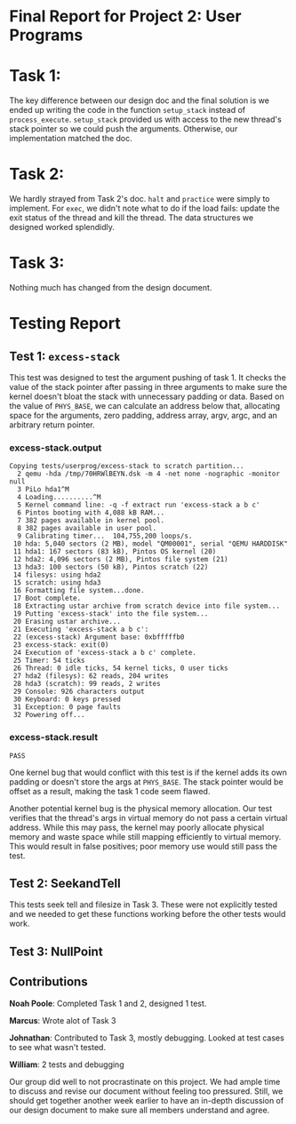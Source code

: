 Final Report for Project 2: User Programs
===================================

# Task 1:
The key difference between our design doc and the final solution is we ended up writing the code in the function `setup_stack` instead of `process_execute`.  `setup_stack` provided us with access to the new thread's stack pointer so we could push the arguments.  Otherwise, our implementation matched the doc.

# Task 2:
We hardly strayed from Task 2's doc.  `halt` and `practice` were simply to implement.  For `exec`, we didn't note what to do if the load fails: update the exit status of the thread and kill the thread.  The data structures we designed worked splendidly.

# Task 3:
Nothing much has changed from the design document.


# Testing Report

## Test 1: `excess-stack`
This test was designed to test the argument pushing of task 1.  It checks the value of the stack pointer after passing in three arguments to make sure the kernel doesn't bloat the stack with unnecessary padding or data.  Based on the value of `PHYS_BASE`, we can calculate an address below that, allocating space for the arguments, zero padding, address array, argv, argc, and an arbitrary return pointer.

### excess-stack.output
~~~
Copying tests/userprog/excess-stack to scratch partition...
  2 qemu -hda /tmp/70HRWlBEYN.dsk -m 4 -net none -nographic -monitor null
  3 PiLo hda1^M
  4 Loading..........^M
  5 Kernel command line: -q -f extract run 'excess-stack a b c'
  6 Pintos booting with 4,088 kB RAM...
  7 382 pages available in kernel pool.
  8 382 pages available in user pool.
  9 Calibrating timer...  104,755,200 loops/s.
 10 hda: 5,040 sectors (2 MB), model "QM00001", serial "QEMU HARDDISK"
 11 hda1: 167 sectors (83 kB), Pintos OS kernel (20)
 12 hda2: 4,096 sectors (2 MB), Pintos file system (21)
 13 hda3: 100 sectors (50 kB), Pintos scratch (22)
 14 filesys: using hda2
 15 scratch: using hda3
 16 Formatting file system...done.
 17 Boot complete.
 18 Extracting ustar archive from scratch device into file system...
 19 Putting 'excess-stack' into the file system...
 20 Erasing ustar archive...
 21 Executing 'excess-stack a b c':
 22 (excess-stack) Argument base: 0xbfffffb0
 23 excess-stack: exit(0)
 24 Execution of 'excess-stack a b c' complete.
 25 Timer: 54 ticks
 26 Thread: 0 idle ticks, 54 kernel ticks, 0 user ticks
 27 hda2 (filesys): 62 reads, 204 writes
 28 hda3 (scratch): 99 reads, 2 writes
 29 Console: 926 characters output
 30 Keyboard: 0 keys pressed
 31 Exception: 0 page faults
 32 Powering off...
~~~

### excess-stack.result
~~~
PASS
~~~

One kernel bug that would conflict with this test is if the kernel adds its own padding or doesn't store the args at `PHYS_BASE`.  The stack pointer would be offset as a result, making the task 1 code seem flawed.

Another potential kernel bug is the physical memory allocation.  Our test verifies that the thread's args in virtual memory do not pass a certain virtual address.  While this may pass, the kernel may poorly allocate physical memory and waste space while still mapping efficiently to virtual memory.  This would result in false positives; poor memory use would still pass the test.

## Test 2: SeekandTell
This tests seek tell and filesize in Task 3. These were not explicitly tested and we needed to get these functions working before the other tests would work.

## Test 3: NullPoint

## Contributions
**Noah Poole**: Completed Task 1 and 2, designed 1 test.

**Marcus**: Wrote alot of Task 3

**Johnathan**: Contributed to Task 3, mostly debugging. Looked at test cases to see what wasn't tested.

**William**: 2 tests and debugging

Our group did well to not procrastinate on this project.  We had ample time to discuss and revise our document without feeling too pressured.  Still, we should get together another week earlier to have an in-depth discussion of our design document to make sure all members understand and agree.
